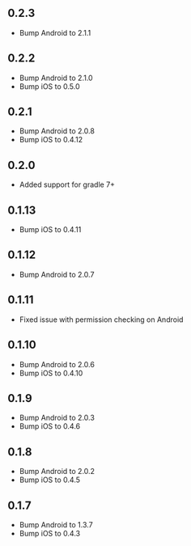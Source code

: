 ## 0.2.3

* Bump Android to 2.1.1

## 0.2.2

* Bump Android to 2.1.0
* Bump iOS to 0.5.0

## 0.2.1

* Bump Android to 2.0.8
* Bump iOS to 0.4.12

## 0.2.0

* Added support for gradle 7+

## 0.1.13

* Bump iOS to 0.4.11

## 0.1.12

* Bump Android to 2.0.7

## 0.1.11

* Fixed issue with permission checking on Android

## 0.1.10

* Bump Android to 2.0.6
* Bump iOS to 0.4.10

## 0.1.9

* Bump Android to 2.0.3
* Bump iOS to 0.4.6

## 0.1.8

* Bump Android to 2.0.2
* Bump iOS to 0.4.5

## 0.1.7

* Bump Android to 1.3.7
* Bump iOS to 0.4.3
